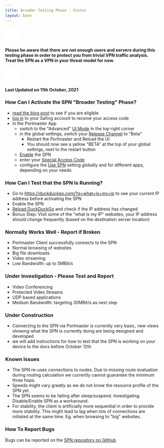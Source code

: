 ```yaml
---
title: Broader Testing Phase - Status
layout: base
---
```


<div class="notification-warning">
  <img src="/assets/img/icons/info.svg">
  <p>
    <b>
      Please be aware that there are not enough users and servers during this testing phase in order to protect you from trivial VPN traffic analysis. Treat the SPN as a VPN in your threat model for now.
    </b>
  </p>
</div>

<div class="notification-warning">
  <img src="/assets/img/icons/info.svg">
  <p>
    <b>Last Updated on 11th October, 2021</b>
  </p>
</div>

### How Can I Activate the SPN "Broader Testing" Phase?

- [read the blog post](https://safing.io/blog/2021/10/01/spn-enters-broader-testing-phase/) to see if you are eligible
- [log in](https://account.safing.io) to your Safing account to receive your access code
- in the Portmaster App
  - switch to the "Advanced" [UI Mode](https://docs.safing.io/portmaster/settings#core/expertiseLevel) in the top right corner
  - in the global settings, switch your [Release Channel](https://docs.safing.io/portmaster/settings#core/releaseChannel) to "Beta"
    - Restart the Portmaster and Reload the UI
    - You should now see a yellow "BETA" at the top of your global settings, next to the restart button
  - [Enable](https://docs.safing.io/portmaster/settings#spn/enable) the SPN
  - enter your [Special Access Code](https://docs.safing.io/portmaster/settings#spn/specialAccessCode)
  - configure the [Use SPN](https://docs.safing.io/portmaster/settings#spn/useSPN) setting globally and for different apps, depending on your needs

### How Can I Test that the SPN Is Running?

- Go to <https://duckduckgo.com/?q=what+is+my+ip> to see your current IP address before activating the SPN
- Enable the SPN
- [Reload DuckDuckGo](https://duckduckgo.com/?q=what+is+my+ip) and check if the IP address has changed
- Bonus Step: Visit some of the "what is my IP" websites, your IP address should change frequently (based on the destination server location)

### Normally Works Well - Report if Broken [](https://github.com/safing/spn/issues)

- Portmaster Client successfully connects to the SPN
- Normal browsing of websites
- Big file downloads
- Video streaming
- Low Bandwidth: up to 5MBit/s

### Under Investigation - Please Test and Report [](https://github.com/safing/spn/issues)

- Video Conferencing
- Protected Video Streams
- UDP based applications
- Medium Bandwidth: targeting 30MBit/s as next step

### Under Construction

- Connecting to the SPN via Portmaster is currently very basic, new views _showing_ what the SPN is currently doing are being designed and developed
- we will add instructions for how to test that the SPN is working on your device to the docs before October 12th

### Known Issues

- The SPN re-uses connections to nodes. Due to missing route evaluation during routing calculation we currently cannot guarantee the minimum three hops.
- Speeds might vary greatly as we do not know the resource profile of the SPN yet.
- The SPN seems to be failing after sleep/suspend. Investigating. Disable/Enable SPN as a workaround.
- For stability, the client is artificially more sequential in order to provide more stability. This might lead to lag when lots of connections are initiated at the same time. Eg. when browsing to "big" websites.

### How To Report Bugs

Bugs can be reported on the [SPN repository on GitHub](https://github.com/safing/spn/issues)
